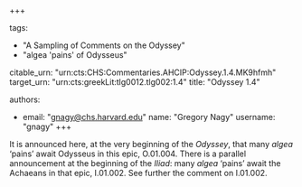 +++

tags:
- "A Sampling of Comments on the Odyssey"
- "algea &#39;pains&#39; of Odysseus"

citable_urn: "urn:cts:CHS:Commentaries.AHCIP:Odyssey.1.4.MK9hfmh"
target_urn: "urn:cts:greekLit:tlg0012.tlg002:1.4"
title: "Odyssey 1.4"

authors:
- email: "gnagy@chs.harvard.edu"
  name: "Gregory Nagy"
  username: "gnagy"
+++

<p>It is announced here, at the very beginning of the <em>Odyssey</em>, that many <em>algea</em> ‘pains’ await Odysseus in this epic, O.01.004. There is a parallel announcement at the beginning of the <em>Iliad</em>: many <em>algea</em> ‘pains’ await the Achaeans in that epic, I.01.002. See further the comment on I.01.002. </p>